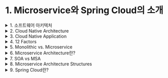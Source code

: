 # 1. Microservice와 Spring Cloud의 소개

<details> <summary> 1. 소프트웨어 아키텍처 </summary>

## 1. 소프트웨어 아키텍처


- IT 시스템의 역사
    - 1960~1980년대: Fragile, Cowboys
        - Mainframe, Hardware
    - 1990~2000년대: Robust, Distributed
        - Changes
    - 2010년대~: Resilient/Anti-Fragile, Cloud Native
        - Flow of value의 지속적인 개선
![image](https://user-images.githubusercontent.com/28394879/135281527-2d0a3325-59e1-47d6-8f32-650ee49114b0.png)

### Antifragile 특징
- Auto scaling
    - 자동 확장성을 갖는다.
![image](https://user-images.githubusercontent.com/28394879/135281911-0924f3c7-5c6d-4edb-899b-398c14256ed8.png)

- Microservices
    - 클라우드 네이티브 아키텍처의 핵심
    - 기존의 시스템들이 거대한 형태로 구축된 반면에 microservices는 모듈이나 기능등을 독립적으로 운영하고 배포 하는 것을 의미
![image](https://user-images.githubusercontent.com/28394879/135282170-13e73426-55d8-43d8-91b3-0fb8f01a8a71.png)

- Chaos engineering
    - 아래 4가지나 그 외에도 안정적인 서비스가 되도록 구축되어져 있음을 의미
    1. 시스템의 변동
    2. 예견된 불확실성
    3. 예견되지 않은 불확실성
    4. 카오스 불확실성
![image](https://user-images.githubusercontent.com/28394879/135282694-95c65a7d-77b4-4332-88ac-fca0e1334b4c.png)

- Continuous deployments
    - CI/CD와 같은 배포 파이프라인
![image](https://user-images.githubusercontent.com/28394879/135283055-619a2f1d-ff1f-4875-bcd5-4d5a110ccd68.png)

</details>

<details> <summary> 2. Cloud Native Architecture </summary>

## 2. Cloud Native Architecture

### Cloud Native Architecture의 특징
- 확장 가능한 아키텍처
    - 시스템의 수평적 확정에 유연
    - 확장된 서버로 시스템의 부하 분산, 가용성 보장
    - 시스템 또는, 서비스 애플리케이션 단위의 패키지 (컨테이너 기반 패키지)
    - 모니터링
- 탄력적 아키텍처
    - 서비스 생성 - 통합 - 배포, 비즈니스 환경 변화에 대응 시간 단축
    - 분활 된 서비스 구조
    - 무상태 통신 프로토콜
    - 서비스의 추가와 삭제 자동으로 감지
    - 변경된 서비스 요청에 따라 사용자 요청 처리 (동적 처리)
- 장애 격리 (Fault isolation)
    - 특정 서비스에 오류가 발생해도 다른 서비스에 영향 주지 않음



</details>

<details> <summary> 3. Cloud Native Application </summary>

## 3. Cloud Native Application

![image](https://user-images.githubusercontent.com/28394879/135284653-73406d81-b393-41fd-a0c7-9c01823e860b.png)

### Cloud Native Application - CI/CD
- 지속적신 통합, CI(Continuous Integration)
    - 통합 서버, 소스 관리 (SCM), 빌드 도구, 테스트 도구
    - ex) Jenkins, Team CI, Travis CI
- 지속적 배포
    - Continuous Delivery: CI까지 자동, 수동 배포
    - Continuous Deployment: 테스트부터 배포까지 완전한 자동화
    - Pipe line
![image](https://user-images.githubusercontent.com/28394879/135285216-933f5622-dd32-462e-9329-fa3795d0ab9a.png)

- 카나리 배포와 블루그린 배포
![image](https://user-images.githubusercontent.com/28394879/135285662-f24244a8-f80b-41bb-ada5-4500095ba769.png)

### Cloud Native Application - DevOps
- 개발 조직과 운영 조직의 통합을 의미
    - 이러한 통합으로 고객의 요구사항을 빠르게 반영하고 만족도 높은 결과물을 제시하는 것에 목적을 둔다.
- 기존의 엔터프라이즈 어플리케이션들은 고객의 요구사항에 맞게 도메인을 분석하고 시스템을 설계 그리고 어플리케이션 구현 테스트 배포 과정을 거쳐 3~6개월 혹은 수년에 거친다.
    - 개발 기간이 길어짐으로써 그만큼 변경사항이나 요구사항에 바로 대처 할 수 없다는 단점이 있다.
    - 이러한 변경사항이나 개선사항들이 시스템 막바지에 반영되기보다는 바로바로 반영되는 것이 더 좋다.
    - 그때그떄 고객의 요구사항을 반영하거나 개발된 내용을 테스트하는 것은 개발 기간을 더 느리게 할 수 도 있지만,
    - 개발회사가 완성도 높은 어플리케이션을 만들기 위해선 자주 업데이트하고 자주 테스트 해야 한다.
- 자주 테스트-피드백-업데이트하는 과정을 거쳐 전체 개발 일정이 완료될때 까지 지속적으로 끊임없이 진행해 나가는것을 Devops라고 한다.


### Cloud Native Application - Container 가상화
- 클라우드 네이티브의 핵심이다.
- Container가상화 기술은 기존의 하드웨어 가상화 또는 서버 가상화에 비해 적은 리소스를 사용하여 가상화 서비스를 구축할 수 있다.
![image](https://user-images.githubusercontent.com/28394879/135287740-c7f0dc27-150c-40ee-8fc9-b6a406c79369.png)

</details>

<details> <summary> 4. 12 Factors</summary>

## 4. 12 Factors

![image](https://user-images.githubusercontent.com/28394879/135288418-db3c6095-bd85-4644-8348-065b779bc94d.png)

- 최근에 3가지 추가되서 15가지이다.

1. One codebase, one application
**2. API first**
3. Dependency management
4. Design, build, release, and run
5. Configuration, credential, and code
6. Logs
7. Disposability
8. Backing services
9. Environment parity
10. Administrative processes
11. Port Binding
12. Stateless processes
13. Concurrency
**14. Telemetry**
**15. Authentication and authorization **


</details>

<details> <summary> 5. Monolithic vs. Microservice </summary>

## 5. Monolithic vs. Microservice

![image](https://user-images.githubusercontent.com/28394879/135293525-cbfa7a14-a1d1-424a-94bb-16694f6a35ac.png)

### Monolith Architecture
- 모든 업무 로직이 하나의 애플리케이션 형태로 패키지 되어 서비스
- 애플리케이션에서 사용하는 데이터가 한 곳에 모여 참조되어 서비스되는 형태
![image](https://user-images.githubusercontent.com/28394879/135294692-ccd5aafd-e7e9-4585-8911-0d9fdaae58f3.png)
- 일부 기능만 수정 하려고해도 전체 애플리케이션 빌드하고 배포 해야 되는 단점이 있다.

### Monolith vs Front & Back vs Microservice Architecture
![image](https://user-images.githubusercontent.com/28394879/135295933-5cd5838c-6586-4374-8af0-1eadba081884.png)

### Monolithic vs MSA
![image](https://user-images.githubusercontent.com/28394879/135296583-efa1eec8-19ee-48a4-95ce-91e5c7cccdc2.png)



</details>

<details> <summary> 6. Microservice Architecture란? </summary>

## 6. Microservice Architecture란?

### Microservice의 특징
1. Challenges
2. Small Well Chosen Deployable Units
3. Bounded Context
4. RESTful
5. Configuration Management
6. Cloud Enabled
7. Dynamic Scale Up And Scale Down
8. CI/CD
9. Visibility

**microservice를 도입하기 위해 고려해야 될 사항들**
1. Multiple Rates of Change
2. Independent Life Cycles
3. Independent Scalability
4. Isolated Failure
5. Simplify Interactions with External Dependencies
6. Polyglot Technology

**Microservice Team Structure**
- Two Pizza team
- Teams communicating through API contracts
- Develop, test and deploy each service independently
- Consumer Driven Contract


</details>

<details> <summary> 7. SOA vs MSA </summary>

</details>

<details> <summary> 8. Microservice Architecture Structures </summary>

</details>

<details> <summary> 9. Spring Cloud란? </summary>

</details>
